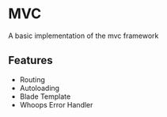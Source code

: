# MVC

A basic implementation of the mvc framework


## Features

- Routing
- Autoloading
- Blade Template
- Whoops Error Handler
